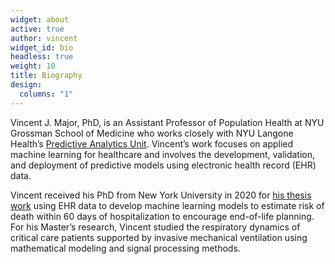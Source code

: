 ```yaml
---
widget: about
active: true
author: vincent
widget_id: bio
headless: true
weight: 10
title: Biography
design:
  columns: "1"
---
```

Vincent J. Major, PhD, is an Assistant Professor of Population Health at NYU Grossman School of Medicine who works closely with NYU Langone Health’s [Predictive Analytics Unit](https://nyupau.github.io/). Vincent’s work focuses on applied machine learning for healthcare and involves the development, validation, and deployment of predictive models using electronic health record (EHR) data.

Vincent received his PhD from New York University in 2020 for [his thesis work](https://search.proquest.com/openview/91689540c8c89b2e5e4c98285df096b1/) using EHR data to develop machine learning models to estimate risk of death within 60 days of hospitalization to encourage end-of-life planning. For his Master’s research, Vincent studied the respiratory dynamics of critical care patients supported by invasive mechanical ventilation using mathematical modeling and signal processing methods.
